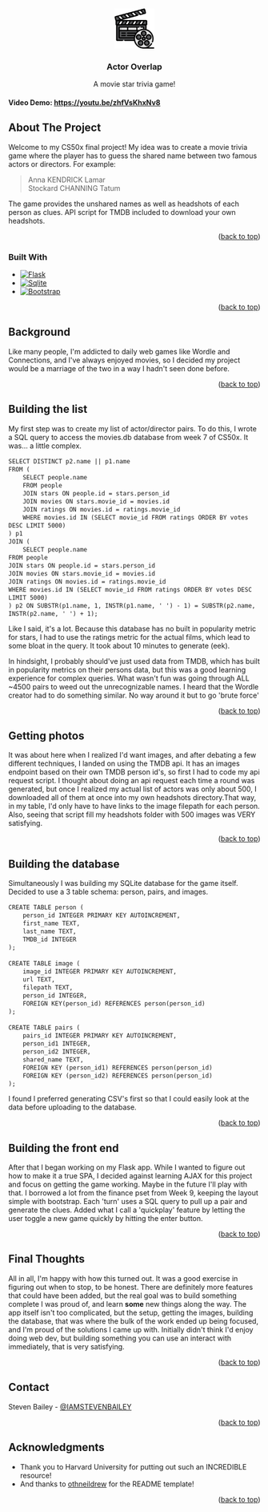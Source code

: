 <!-- Improved compatibility of back to top link: See: https://github.com/othneildrew/Best-README-Template/pull/73 -->
<a name="readme-top"></a>
<!--
*** Thanks for checking out the Best-README-Template. If you have a suggestion
*** that would make this better, please fork the repo and create a pull request
*** or simply open an issue with the tag "enhancement".
*** Don't forget to give the project a star!
*** Thanks again! Now go create something AMAZING! :D
-->



<!-- PROJECT SHIELDS -->
<!--
*** I'm using markdown "reference style" links for readability.
*** Reference links are enclosed in brackets [ ] instead of parentheses ( ).
*** See the bottom of this document for the declaration of the reference variables
*** for contributors-url, forks-url, etc. This is an optional, concise syntax you may use.
*** https://www.markdownguide.org/basic-syntax/#reference-style-links
-->
<!-- PROJECT LOGO -->
<br />
<div align="center">
    <img src="static/images/movie.png" alt="Logo" width="80" height="80">

<h3 align="center">Actor Overlap</h3>

  <p align="center">
    A movie star trivia game!
    <br />
  </p>
</div>

#### Video Demo:  https://youtu.be/zhfVsKhxNv8

<!-- ABOUT THE PROJECT -->
## About The Project
Welcome to my CS50x final project! My idea was to create a movie trivia game where the player has to guess the shared name between two famous actors or directors. For example:

>Anna KENDRICK Lamar
<br/>Stockard CHANNING Tatum

The game provides the unshared names as well as headshots of each person as clues. API script for TMDB included to download your own headshots.

<p align="right">(<a href="#readme-top">back to top</a>)</p>



### Built With

* [![Flask][Flask.com]][Flask-url]
* [![Sqlite][Sqlite.com]][sqlite-url]
* [![Bootstrap][Bootstrap.com]][Bootstrap-url]


<p align="right">(<a href="#readme-top">back to top</a>)</p>



<!-- GETTING STARTED -->
## Background

Like many people, I'm addicted to daily web games like Wordle and Connections, and I've always enjoyed movies, so I decided my project would be a marriage of the two in a way I hadn't seen done before. </br>

<p align="right">(<a href="#readme-top">back to top</a>)</p>

## Building the list
My first step was to create my list of actor/director pairs. To do this, I wrote a SQL query to access the movies.db database from week 7 of CS50x. It was... a little complex.
```
SELECT DISTINCT p2.name || p1.name
FROM (
    SELECT people.name
    FROM people
    JOIN stars ON people.id = stars.person_id
    JOIN movies ON stars.movie_id = movies.id
    JOIN ratings ON movies.id = ratings.movie_id
    WHERE movies.id IN (SELECT movie_id FROM ratings ORDER BY votes DESC LIMIT 5000)
) p1
JOIN (
    SELECT people.name
FROM people
JOIN stars ON people.id = stars.person_id
JOIN movies ON stars.movie_id = movies.id
JOIN ratings ON movies.id = ratings.movie_id
WHERE movies.id IN (SELECT movie_id FROM ratings ORDER BY votes DESC LIMIT 5000)
) p2 ON SUBSTR(p1.name, 1, INSTR(p1.name, ' ') - 1) = SUBSTR(p2.name, INSTR(p2.name, ' ') + 1);
```
Like I said, it's a lot. Because this database has no built in popularity metric for stars, I had to use the ratings metric for the actual films, which lead to some bloat in the query. It took about 10 minutes to generate (eek). </br>

In hindsight, I probably should've just used data from TMDB, which has built in popularity metrics on their persons data, but this was a good learning experience for complex queries. What wasn't fun was  going through ALL ~4500 pairs to weed out the unrecognizable names. I heard that the Wordle creator had to do something similar. No way around it but to go 'brute force'
<p align="right">(<a href="#readme-top">back to top</a>)</p>

## Getting photos

It was about here when I realized I'd want images, and after debating a few different techniques, I landed on using the TMDB api. It has an images endpoint based on their own TMDB person id's, so first I had to code my api request script. I thought about doing an api request each time a round was generated, but once I realized my actual list of actors was only about 500, I downloaded all of them at once into my own headshots directory.That way, in my table, I'd only have to have links to the image filepath for each person. Also, seeing that script fill my headshots folder with 500 images was VERY satisfying.
<p align="right">(<a href="#readme-top">back to top</a>)</p>


## Building the database
Simultaneously I was building my SQLite database for the game itself. Decided to use a 3 table schema: person, pairs, and images.
```
CREATE TABLE person (
    person_id INTEGER PRIMARY KEY AUTOINCREMENT,
    first_name TEXT,
    last_name TEXT,
    TMDB_id INTEGER
);

CREATE TABLE image (
    image_id INTEGER PRIMARY KEY AUTOINCREMENT,
    url TEXT,
    filepath TEXT,
    person_id INTEGER,
    FOREIGN KEY(person_id) REFERENCES person(person_id)
);

CREATE TABLE pairs (
    pairs_id INTEGER PRIMARY KEY AUTOINCREMENT,
    person_id1 INTEGER,
    person_id2 INTEGER,
    shared_name TEXT,
    FOREIGN KEY (person_id1) REFERENCES person(person_id)
    FOREIGN KEY (person_id2) REFERENCES person(person_id)
);
```
 I found I preferred generating CSV's first so that I could easily look at the data before uploading to the database.
 <p align="right">(<a href="#readme-top">back to top</a>)</p>

## Building the front end

After that I began working on my Flask app. While I wanted to figure out how to make it a true SPA, I decided against learning AJAX for this project and focus on getting the game working. Maybe in the future I'll play with that. I borrowed a lot from the finance pset from Week 9, keeping the layout simple with bootstrap. Each 'turn' uses a SQL query to pull up a pair and generate the clues. Added what I call a 'quickplay' feature by letting the user toggle a new game quickly by hitting the enter button.


<p align="right">(<a href="#readme-top">back to top</a>)</p>

## Final Thoughts

All in all, I'm happy with how this turned out. It was a good exercise in figuring out when to stop, to be honest. There are definitely  more features that could have been added, but the real goal was to build something complete I was proud of, and learn <b>some</b> new things along the way. The app itself isn't too complicated, but the setup, getting the images, building the database, that was where the bulk of the work ended up being focused, and I'm proud of the solutions I came up with. Initially didn't think I'd enjoy doing web dev, but building something you can use an interact with immediately, that is very satisfying.

<p align="right">(<a href="#readme-top">back to top</a>)</p>

## Contact

Steven Bailey - [@IAMSTEVENBAILEY](https://twitter.com/IAMSTEVENBAILEY)



<p align="right">(<a href="#readme-top">back to top</a>)</p>



<!-- ACKNOWLEDGMENTS -->
## Acknowledgments

* []()Thank you to Harvard University for putting out such an INCREDIBLE resource!
* And thanks to <a href="https://github.com/othneildrew/Best-README-Template/pull/73">othneildrew</a> for the README template!

<p align="right">(<a href="#readme-top">back to top</a>)</p>



<!-- MARKDOWN LINKS & IMAGES -->
<!-- https://www.markdownguide.org/basic-syntax/#reference-style-links -->

[Flask.com]: https://img.shields.io/badge/Flask-000000?style=for-the-badge&logo=flask&logoColor=white
[Flask-url]: https://flask.palletsprojects.com/en/3.0.x/
[Bootstrap.com]: https://img.shields.io/badge/Bootstrap-563D7C?style=for-the-badge&logo=bootstrap&logoColor=white
[Bootstrap-url]: https://getbootstrap.com
[Sqlite.com]: https://img.shields.io/badge/Sqlite-003B57?style=for-the-badge&logo=sqlite&logoColor=white
[Sqlite-url]: https://sqlite.org
